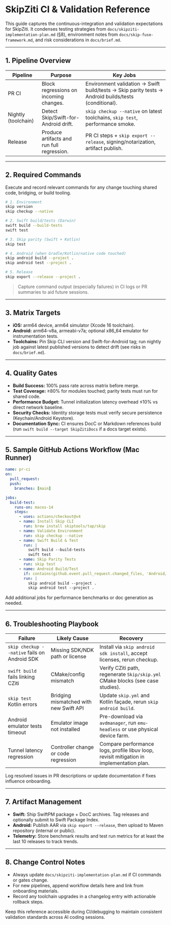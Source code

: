 # SkipZiti CI & Validation Reference

This guide captures the continuous-integration and validation expectations for SkipZiti. It condenses testing strategies from `docs/skipziti-implementation-plan.md` (§8), environment notes from `docs/skip-fuse-framework.md`, and risk considerations in `docs/brief.md`.

---

## 1. Pipeline Overview

| Pipeline | Purpose | Key Jobs |
| --- | --- | --- |
| PR CI | Block regressions on incoming changes. | Environment validation → Swift build/tests → Skip parity tests → Android builds/tests (conditional). |
| Nightly (toolchain) | Detect Skip/Swift-for-Android drift. | `skip checkup --native` on latest toolchains, `skip test`, performance smoke. |
| Release | Produce artifacts and run full regression. | PR CI steps + `skip export --release`, signing/notarization, artifact publish. |

---

## 2. Required Commands

Execute and record relevant commands for any change touching shared code, bridging, or build tooling.

```bash
# 1. Environment
skip version
skip checkup --native

# 2. Swift build/tests (Darwin)
swift build --build-tests
swift test

# 3. Skip parity (Swift + Kotlin)
skip test

# 4. Android (when Gradle/Kotlin/native code touched)
skip android build --project .
skip android test --project .

# 5. Release
skip export --release --project .
```

> Capture command output (especially failures) in CI logs or PR summaries to aid future sessions.

---

## 3. Matrix Targets
- **iOS:** arm64 device, arm64 simulator (Xcode 16 toolchain).
- **Android:** arm64-v8a, armeabi-v7a; optional x86_64 emulator for instrumentation tests.
- **Toolchains:** Pin Skip CLI version and Swift-for-Android tag; run nightly job against latest published versions to detect drift (see risks in `docs/brief.md`).

---

## 4. Quality Gates
- **Build Success:** 100% pass rate across matrix before merge.
- **Test Coverage:** ≥80% for modules touched; parity tests must run for shared code.
- **Performance Budget:** Tunnel initialization latency overhead ≤10% vs direct network baseline.
- **Security Checks:** Identity storage tests must verify secure persistence (Keychain/Android Keystore).
- **Documentation Sync:** CI ensures DocC or Markdown references build (run `swift build --target SkipZitiDocs` if a docs target exists).

---

## 5. Sample GitHub Actions Workflow (Mac Runner)
```yaml
name: pr-ci
on:
  pull_request:
  push:
    branches: [main]

jobs:
  build-test:
    runs-on: macos-14
    steps:
      - uses: actions/checkout@v4
      - name: Install Skip CLI
        run: brew install skiptools/tap/skip
      - name: Validate Environment
        run: skip checkup --native
      - name: Swift Build & Test
        run: |
          swift build --build-tests
          swift test
      - name: Skip Parity Tests
        run: skip test
      - name: Android Build/Test
        if: contains(github.event.pull_request.changed_files, 'Android/')
        run: |
          skip android build --project .
          skip android test --project .
```

Add additional jobs for performance benchmarks or doc generation as needed.

---

## 6. Troubleshooting Playbook

| Failure | Likely Cause | Recovery |
| --- | --- | --- |
| `skip checkup --native` fails on Android SDK | Missing SDK/NDK path or license | Install via `skip android sdk install`, accept licenses, rerun checkup. |
| `swift build` fails linking CZiti | CMake/config mismatch | Verify CZiti path, regenerate `Skip/skip.yml` CMake blocks (see case studies). |
| `skip test` Kotlin errors | Bridging mismatched with new Swift API | Update `skip.yml` and Kotlin façade, rerun `skip android build`. |
| Android emulator tests timeout | Emulator image not installed | Pre-download via `avdmanager`, run `emu-headless` or use physical device farm. |
| Tunnel latency regression | Controller change or code regression | Compare performance logs, profile libuv loop, revisit mitigation in implementation plan. |

Log resolved issues in PR descriptions or update documentation if fixes influence onboarding.

---

## 7. Artifact Management
- **Swift:** Ship SwiftPM package + DocC archives. Tag releases and optionally submit to Swift Package Index.
- **Android:** Publish AAR via `skip export --release`, then upload to Maven repository (internal or public).
- **Telemetry:** Store benchmark results and test run metrics for at least the last 10 releases to track trends.

---

## 8. Change Control Notes
- Always update `docs/skipziti-implementation-plan.md` if CI commands or gates change.
- For new pipelines, append workflow details here and link from onboarding materials.
- Record any toolchain upgrades in a changelog entry with actionable rollback steps.

Keep this reference accessible during CI/debugging to maintain consistent validation standards across AI coding sessions.

